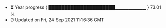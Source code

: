 - ⏳ Year progress { █████████████████████▁▁▁▁▁▁▁▁▁ } 73.01 %
- ⏰ Updated on Fri, 24 Sep 2021 11:16:36 GMT

